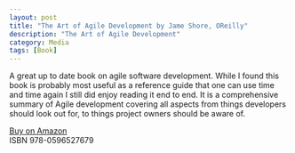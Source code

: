 ```yaml
---
layout: post
title: "The Art of Agile Development by Jame Shore, OReilly"
description: "The Art of Agile Development"
category: Media
tags: [Book]
---
```

A great up to date book on agile software development. While I found this book is probably most useful as a reference guide that one can use time and time again I still did enjoy reading it end to end. It is a comprehensive summary of Agile development covering all aspects from things developers should look out for, to things project owners should be aware of.

[Buy on Amazon](http://www.amazon.com/Art-Agile-Development-James-Shore/dp/0596527675)  
ISBN 978-0596527679
